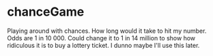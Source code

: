 # chanceGame

Playing around with chances. How long would it take to hit my number. Odds are 1 in 10 000. Could change it to 1 in 14 million to show how ridiculous it is to buy a lottery ticket. I dunno maybe I'll use this later. 
